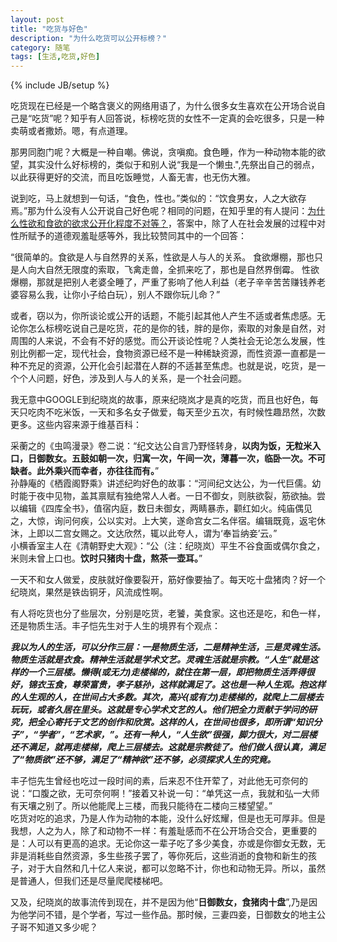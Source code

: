 ```yaml
---
layout: post
title: "吃货与好色"
description: "为什么吃货可以公开标榜？"
category: 随笔
tags: [生活,吃货,好色]
---
```

{% include JB/setup %}

吃货现在已经是一个略含褒义的网络用语了，为什么很多女生喜欢在公开场合说自己是“吃货”呢？知乎有人回答说，标榜吃货的女性不一定真的会吃很多，只是一种卖萌或者撒娇。嗯，有点道理。   

那男同胞门呢？大概是一种自嘲。佛说，贪嗔痴。食色睡，作为一种动物本能的欲望，其实没什么好标榜的，类似于和别人说“我是一个懒虫.",先祭出自己的弱点，以此获得更好的交流，而且吃饭睡觉，人畜无害，也无伤大雅。

说到吃，马上就想到一句话，“食色，性也。”类似的：“饮食男女，人之大欲存焉。”那为什么没有人公开说自己好色呢？相同的问题，在知乎里的有人提问：[为什么性欲和食欲的欲求公开化程度不对等？](http://www.zhihu.com/question/20385013)，答案中，除了人在社会发展的过程中对性所赋予的道德观羞耻感等外，我比较赞同其中的一个回答：   

“很简单的。食欲是人与自然界的关系，性欲是人与人的关系。
食欲爆棚，那也只是人向大自然无限度的索取，飞禽走兽，全抓来吃了，那也是自然界倒霉。
性欲爆棚，那就是把别人老婆全睡了，严重了影响了他人利益（老子辛辛苦苦赚钱养老婆容易么我，让你小子给白玩），别人不跟你玩儿命？”  
 
或者，窃以为，你所谈论或公开的话题，不能引起其他人产生不适或者焦虑感。无论你怎么标榜吃说自己是吃货，花的是你的钱，胖的是你，索取的对象是自然，对周围的人来说，不会有不好的感觉。而公开谈论性呢？人类社会无论怎么发展，性别比例都一定，现代社会，食物资源已经不是一种稀缺资源，而性资源一直都是一种不充足的资源，公开化会引起潜在人群的不适甚至焦虑。也就是说，吃货，是一个个人问题，好色，涉及到人与人的关系，是一个社会问题。
   
我无意中GOOGLE到纪晓岚的故事，原来纪晓岚才是真的吃货，而且也好色，每天只吃肉不吃米饭，一天和多名女子做爱，每天至少五次，有时候性趣昂然，次数更多。这些内容来源于维基百科：  
 
采蘅之的《虫鸣漫录》卷二说：“纪文达公自言乃野怪转身，**以肉为饭，无粒米入口，日御数女。五鼓如朝一次，归寓一次，午间一次，薄暮一次，临卧一次。不可缺者。此外乘兴而幸者，亦往往而有。**”   
孙静庵的《栖霞阁野乘》讲述纪昀好色的故事：“河间纪文达公，为一代巨儒。幼时能于夜中见物，盖其禀赋有独绝常人人者。一日不御女，则肤欲裂，筋欲抽。尝以编辑《四库全书》，值宿内庭，数日未御女，两睛暴赤，颧红如火。纯庙偶见之，大惊，询问何疾，公以实对。上大笑，遂命宫女二名伴宿。编辑既竟，返宅休沐，上即以二宫女赐之。文达欣然，辄以此夸人，谓为‘奉旨纳妾’云。”    
小横香室主人在《清朝野史大观》：“公（注：纪晓岚）平生不谷食面或偶尔食之，米则未曾上口也。**饮时只猪肉十盘，熬茶一壶耳。**”  
 
一天不和女人做爱，皮肤就好像要裂开，筋好像要抽了。每天吃十盘猪肉？好一个纪晓岚，果然是铁齿铜牙，风流成性啊。   

有人将吃货也分了些层次，分别是吃货，老饕，美食家。这也还是吃，和色一样，还是物质生活。丰子恺先生对于人生的境界有个观点： 
  
___我以为人的生活，可以分作三层：一是物质生活，二是精神生活，三是灵魂生活。物质生活就是衣食。精神生活就是学术文艺。灵魂生活就是宗教。“人生”就是这样的一个三层楼。懒得(或无力)走楼梯的，就住在第一层，即把物质生活弄得很好，锦衣玉食，尊荣富贵，孝子慈孙，这样就满足了。这也是一种人生观。抱这样的人生观的人，在世间占大多数。其次，高兴(或有力)走楼梯的，就爬上二层楼去玩玩，或者久居在里头。这就是专心学术文艺的人。他们把全力贡献于学问的研究，把全心寄托于文艺的创作和欣赏。这样的人，在世间也很多，即所谓“知识分子”，“学者”，“艺术家，”。还有一种人，“人生欲”很强，脚力很大，对二层楼还不满足，就再走楼梯，爬上三层楼去。这就是宗教徒了。他们做人很认真，满足了“物质欲”还不够，满足了“精神欲”还不够，必须探求人生的究竟。___   

丰子恺先生曾经也吃过一段时间的素，后来忍不住开荤了，对此他无可奈何的说：“口腹之欲，无可奈何啊！”接着又补说一句：“单凭这一点，我就和弘一大师有天壤之别了。所以他能爬上三楼，而我只能待在二楼向三楼望望。”   
吃货对吃的追求，乃是人作为动物的本能，没什么好炫耀，但是也无可厚非。但是我想，人之为人，除了和动物不一样：有羞耻感而不在公开场合交合，更重要的是：人可以有更高的追求。无论你这一辈子吃了多少美食，亦或是你御女无数，无非是消耗些自然资源，多生些孩子罢了，等你死后，这些消逝的食物和新生的孩子，对于大自然和几十亿人来说，都可以忽略不计，你也和动物无异。所以，虽然是普通人，但我们还是尽量爬爬楼梯吧。

又及，纪晓岚的故事流传到现在，并不是因为他“**日御数女，食猪肉十盘**”,乃是因为他学问不错，是个学者，写过一些作品。那时候，三妻四妾，日御数女的地主公子哥不知道又多少呢？
